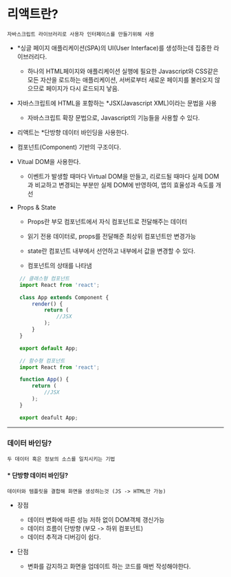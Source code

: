 # 리액트란?

    자바스크립트 라이브러리로 사용자 인터페이스를 만들기위해 사용

- \*싱글 페이지 애플리케이션(SPA)의 UI(User Interface)를 생성하는데 집중한 라이브러리다.

  - 하나의 HTML페이지와 애플리케이션 실행에 필요한 Javascript와 CSS같은 모든 자산을 로드하는 애플리케이션,
    서버로부터 새로운 페이지를 불러오지 않으므로 페이지가 다시 로드되지 낳음.

- 자바스크립트에 HTML을 포함하는 \*JSX(Javascript XML)이라는 문법을 사용

  - 자바스크립트 확장 문법으로, Javascript의 기능들을 사용할 수 있다.

- 리액트는 \*단방향 데이터 바인딩을 사용한다.

- 컴포넌트(Component) 기반의 구조이다.

- Vitual DOM을 사용한다.

  - 이벤트가 발생할 때마다 Virtual DOM을 만들고, 리로드될 때마다 실제 DOM과 비교하고 변경되는 부분만 실제 DOM에 반영하여, 앱의 효율성과 속도를 개선

- Props & State

  - Props란 부모 컴포넌트에서 자식 컴포넌트로 전달해주는 데이터
  - 읽기 전용 데이터로, props를 전달해준 최상위 컴포넌트만 변경가능

  - state란 컴포넌트 내부에서 선언하고 내부에서 값을 변경할 수 있다.

  - 컴포넌트의 상태를 나타냄

```javascript
    // 클래스형 컴포넌트
    import React from 'react';

    class App extends Component {
        render() {
            return (
                //JSX
            );
        }
    }

    export default App;

    // 함수형 컴포넌트
    import React from 'react';

    function App() {
        return (
            //JSX
        );
    }

    export deafult App;
```

---

### 데이터 바인딩?

    두 데이터 혹은 정보의 소스를 일치시키는 기법

#### \* 단방향 데이터 바인딩?

    데이터와 템플릿을 결합해 화면을 생성하는것 (JS -> HTML만 가능)

- 장점

  - 데이터 변화에 따른 성능 저하 없이 DOM객체 갱신가능
  - 데이터 흐름이 단방향 (부모 -> 하위 컴포넌트)
  - 데이터 추적과 디버깅이 쉽다.

- 단점
  - 변화를 감지하고 화면을 업데이트 하는 코드를 매번 작성해야한다.
